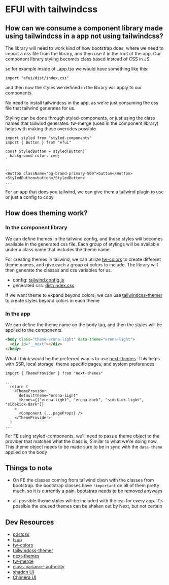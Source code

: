 # EFUI with tailwindcss

## How can we consume a component library made using tailwindcss in a app not using tailwindcss?

The library will need to work kind of how bootstrap does, where we need to import a css file from the library, and then use it in the root of the app. Our component library styling becomes class based instead of CSS in JS.

so for example inside of \_app.tsx we would have something like this:

```tsx
import "efui/dist/index.css"
```

and then now the styles we defined in the library will apply to our components.

No need to install tailwindcss in the app, as we're just consuming the css file that tailwind generates for us.

Styling can be done through styled-components, or just using the class names that tailwind generates. tw-merge (used in the component library) helps with making these overrides possible

```tsx
import styled from "styled-components"
import { Button } from "efui"

const StyledButton = styled(Button)`
  background-color: red;
`

...
<Button className="bg-brand-primary-500">button</Button>
<StyledButton>button</StyledButton>
...
```

For an app that does you tailwind, we can give them a tailwind plugin to use or just a config to copy

## How does theming work?

### In the component library

We can define themes in the tailwind config, and those styles will becomes available in the generated css file. Each group of stylings will be available under a class name that includes the theme name.

For creating themes in tailwind, we can utilize [tw-colors](https://github.com/L-Blondy/tw-colors) to create different theme names, and give each a group of colors to include. The library will then generate the classes and css variables for us.

- config: [tailwind.config.js](https://github.com/ikusner13/tailwind-component-library/blob/main/packages/library/tailwind.config.ts)
- generated css: [dist/index.css](https://github.com/ikusner13/tailwind-component-library/blob/793e9fda36e185373b7f8c80143c252f3681bacc/packages/library/dist/index.css#L544)

If we want theme to expand beyond colors, we can use [tailwindcss-themer](https://github.com/RyanClementsHax/tailwindcss-themer) to create styles beyond colors in each theme

### In the app

We can define the theme name on the body tag, and then the styles will be applied to the components.

```html
<body class="theme-erena-light" data-theme="erena-light">
  <div id="__next"></div>
</body>
```

What I think would be the preferred way is to use [next-themes](https://github.com/pacocoursey/next-themes#differing-dom-attribute-and-theme-name). This helps with SSR, local storage, theme specific pages, and system preferences

```tsx
import { ThemeProvider } from "next-themes"

...
  return (
    <ThemeProvider
      defaultTheme="erena-light"
      themes={["erena-light", "erena-dark", "sidekick-light", "sidekick-dark"]}
    >
      <Component {...pageProps} />
    </ThemeProvider>
  )
...
```

For FE using styled-components, we'll need to pass a theme object to the provider that matches what the class is, Similar to what we're doing now. This theme object needs to be made sure to be in sync with the `data-theme` applied on the body

## Things to note

- On FE the classes coming from tailwind clash with the classes from bootstrap. the bootstrap classes have `!important` on all of them pretty much, so it is currently a pain. bootstrap needs to be removed anyways

- all possible theme styles will be included with the css for every app. It's possible the unused themes can be shaken out by Next, but not certain

## Dev Resources

- [postcss](https://github.com/postcss/postcss-cli)
- [tsup](https://tsup.egoist.dev/#usage)
- [tw-colors](https://github.com/L-Blondy/tw-colors)
- [tailwindcss-themer](https://github.com/RyanClementsHax/tailwindcss-themer)
- [next-themes](https://github.com/pacocoursey/next-themes#differing-dom-attribute-and-theme-name)
- [tw-merge](https://github.com/dcastil/tailwind-merge)
- [class-variance-authority](https://github.com/joe-bell/cva)
- [shadcn UI](https://ui.shadcn.com/)
- [Chimera UI](https://www.chimera-ui.com/docs/introduction)
